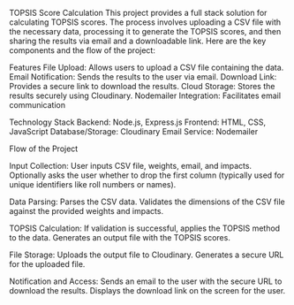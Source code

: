 TOPSIS Score Calculation
This project provides a full stack solution for calculating TOPSIS scores. The process involves uploading a CSV file with the necessary data, processing it to generate the TOPSIS scores, and then sharing the results via email and a downloadable link. Here are the key components and the flow of the project:

Features
File Upload: Allows users to upload a CSV file containing the data.
Email Notification: Sends the results to the user via email.
Download Link: Provides a secure link to download the results.
Cloud Storage: Stores the results securely using Cloudinary.
Nodemailer Integration: Facilitates email communication

Technology Stack
Backend: Node.js, Express.js
Frontend: HTML, CSS, JavaScript
Database/Storage: Cloudinary
Email Service: Nodemailer

Flow of the Project

Input Collection:
User inputs CSV file, weights, email, and impacts.
Optionally asks the user whether to drop the first column (typically used for unique identifiers like roll numbers or names).

Data Parsing:
Parses the CSV data.
Validates the dimensions of the CSV file against the provided weights and impacts.

TOPSIS Calculation:
If validation is successful, applies the TOPSIS method to the data.
Generates an output file with the TOPSIS scores.

File Storage:
Uploads the output file to Cloudinary.
Generates a secure URL for the uploaded file.

Notification and Access:
Sends an email to the user with the secure URL to download the results.
Displays the download link on the screen for the user.
